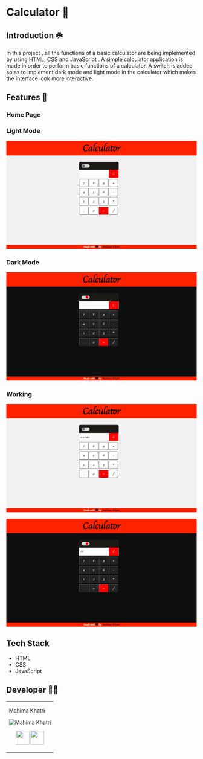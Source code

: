 # Calculator :1234:

## Introduction :shamrock:

In this project , all the functions of a basic calculator are being implemented by using HTML, CSS and JavaScript . A simple calculator application is made in order to perform basic functions of a calculator. A switch is added so as to implement dark mode and light mode in the calculator which makes the interface look more interactive.

## Features :eyes:

### Home Page

### Light Mode

![alt text](Images/1.png)

### Dark Mode

![alt text](Images/2.png)

### Working

![alt text](Images/3.png)

![alt text](Images/4.png)

## Tech Stack
+ HTML
+ CSS
+ JavaScript

## Developer :woman_technologist:
<table>
<td>

Mahima Khatri

<p align="center">
<img src = "https://avatars.githubusercontent.com/u/77387745?v=4"  height="120"
alt="Mahima Khatri">
</p>
<p align="center">
<a href = "https://github.com/MahimaKhatri" target="_blank"><img src = "http://www.iconninja.com/files/241/825/211/round-collaboration-social-github-code-circle-network-icon.svg" width="36" height = "36"/></a>
<a href = "https://www.linkedin.com/in/mahima-khatri-434a3b193/" target="_blank">
<img src = "http://www.iconninja.com/files/863/607/751/network-linkedin-social-connection-circular-circle-media-icon.svg" width="36" height="36"/>
</a>
</p>
</td>
</tr>
</table>
